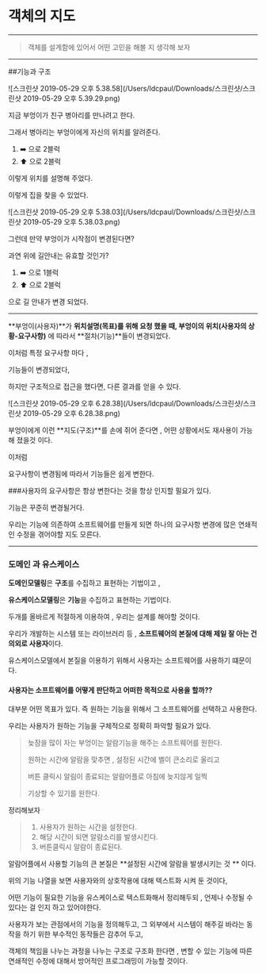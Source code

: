 # 객체의 지도

---

> 객체를 설계함에 있어서 어떤 고민을 해볼 지 생각해 보자

---

##기능과 구조



![스크린샷 2019-05-29 오후 5.38.58](/Users/ldcpaul/Downloads/스크린샷/스크린샷 2019-05-29 오후 5.39.29.png)



지금 부엉이가 친구 병아리를 만나려고 한다.

그래서 병아리는 부엉이에게 자신의 위치를 알려준다.

1.  ➡️ 으로 2블럭 
2.  ⬆️ 으로 2블럭 

이렇게 위치를 설명해 주었다.

이렇게 집을 찾을 수 있었다.



![스크린샷 2019-05-29 오후 5.38.03](/Users/ldcpaul/Downloads/스크린샷/스크린샷 2019-05-29 오후 5.38.03.png)



그런데 만약 부엉이가 시작점이 변경된다면?

과연 위에 길안내는 유효할 것인가?

1.  ➡️ 으로 1블럭 
2.  ⬆️ 으로 2블럭 

으로 길 안내가 변경 되었다.

---

**부엉이(사용자)**가 **위치설명(목표)**를 위해 요청 했을 때, 부엉이의 위치**(사용자의 상황-요구사항)**  에 따라서  **절차(기능)**들이 변경되었다.

 이처럼 특정 요구사항 마다 , 

기능들이 변경되었다, 

하지만 구조적으로 접근을 했다면, 다른 결과를 얻을 수 있다.

![스크린샷 2019-05-29 오후 6.28.38](/Users/ldcpaul/Downloads/스크린샷/스크린샷 2019-05-29 오후 6.28.38.png)



부엉이에게 이런 **지도(구조)**를 손에 쥐어 준다면 , 어떤 상황에서도 재사용이 가능해 졌을것 이다.

이처럼 

요구사항이 변경됨에 따라서 기능들은 쉽게 변한다.

###사용자의 요구사항은 항상 변한다는 것을 항상 인지할 필요가 있다.

기능은 꾸준히 변경될거다. 

우리는 기능에 의존하여 소프트웨어를 만들게 되면 하나의 요구사항 변경에 많은 연쇄적인 수정을 겪어야할 지도 모른다.

---

### 도메인 과 유스케이스

**도메인모델링**은 **구조**를 수집하고 표현하는 기법이고 , 

**유스케이스모델링**은 **기능**을 수집하고 표현하는 기법이다.

두개를 올바르게 적절하게 이용하여 , 우리는 설계를 해야할 것이다.



우리가 개발하는 시스템 또는 라이브러리 등 , **소프트웨어의 본질에 대해 제일 잘 아는 건 의외로 사용자**이다.

유스케이스모델에서 본질을 이용하기 위해서 사용자는 소프트웨어를 사용하기 떄문이다.



#### 사용자는 소프트웨어를 어떻게 판단하고 어떠한 목적으로 사용을 할까??

대부분 어떤 목표가 있다. 즉 원하는 기능을 위해서 그 소프트웨어를 선택하고 사용한다.

우리는 사용자가 원하는 기능을 구체적으로 정확히 파악할 필요가 있다.



> 늦잠을 많이 자는 부엉이는 알람기능을 해주는 소프트웨어를 원한다.
>
> 원하는 시간에 알람을 맞추면 ,  설정된 시간에 벨이 큰소리로 울리고
>
> 버튼 클릭시 알림이 종료되는 알람어플로 아침에 늦지않게 일찍
>
> 기상할 수 있기를 원한다.

정리해보자

> 1. 사용자가 원하는 시간을 설정한다.
> 2. 해당 시간이 되면 알람소리를 발생시킨다.
> 3. 버튼클릭시 알람이 종료된다.

알람어플에서 사용할 기능의 큰 본질은 **설정된 시간에 알람을 발생시키는 것 ** 이다.

위의 기능 나열을 보면 사용자와의 상호작용에 대해 텍스트화 시켜 둔 것이다,

어떤 기능이 필요한 기능을  유스케이스로 텍스트화해서 정리해두되 , 언제나 수정될 수 있다는 걸 인지 하고 있어야한다.



사용자가 보는 관점에서의 기능을 정의해두고, 그 외부에서 시스템이 해주길 바라는 동작을 하기 위한 부수적인 동작들은 감추어 두고,

객체의 책임을 나누는 과정을 나누는 구조로 구조화 한다면 , 변할 수 있는 기능에 따른 연쇄적인 수정에 대해서 방어적인 프로그래밍이 가능할 것이다.